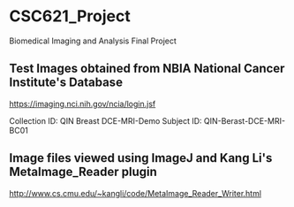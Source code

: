 # CSC621_Project
Biomedical Imaging and Analysis Final Project

## Test Images obtained from NBIA National Cancer Institute's Database
https://imaging.nci.nih.gov/ncia/login.jsf

Collection ID: QIN Breast DCE-MRI-Demo
Subject ID: QIN-Berast-DCE-MRI-BC01

## Image files viewed using ImageJ and Kang Li's MetaImage_Reader plugin
http://www.cs.cmu.edu/~kangli/code/MetaImage_Reader_Writer.html